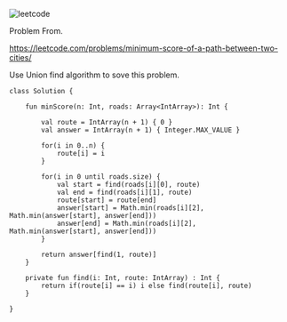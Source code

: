 ![leetcode](https://user-images.githubusercontent.com/77060863/226772033-0b684978-a37d-47f7-839b-5595c3f2cc83.PNG)

Problem From.

https://leetcode.com/problems/minimum-score-of-a-path-between-two-cities/

Use Union find algorithm to sove this problem.

```
class Solution {
    
    fun minScore(n: Int, roads: Array<IntArray>): Int {
        
        val route = IntArray(n + 1) { 0 }
        val answer = IntArray(n + 1) { Integer.MAX_VALUE }
        
        for(i in 0..n) {
            route[i] = i
        }
        
        for(i in 0 until roads.size) {
            val start = find(roads[i][0], route)
            val end = find(roads[i][1], route)
            route[start] = route[end]
            answer[start] = Math.min(roads[i][2], Math.min(answer[start], answer[end]))
            answer[end] = Math.min(roads[i][2], Math.min(answer[start], answer[end]))
        }
        
        return answer[find(1, route)]
    }
    
    private fun find(i: Int, route: IntArray) : Int {
        return if(route[i] == i) i else find(route[i], route)
    }

}
```
